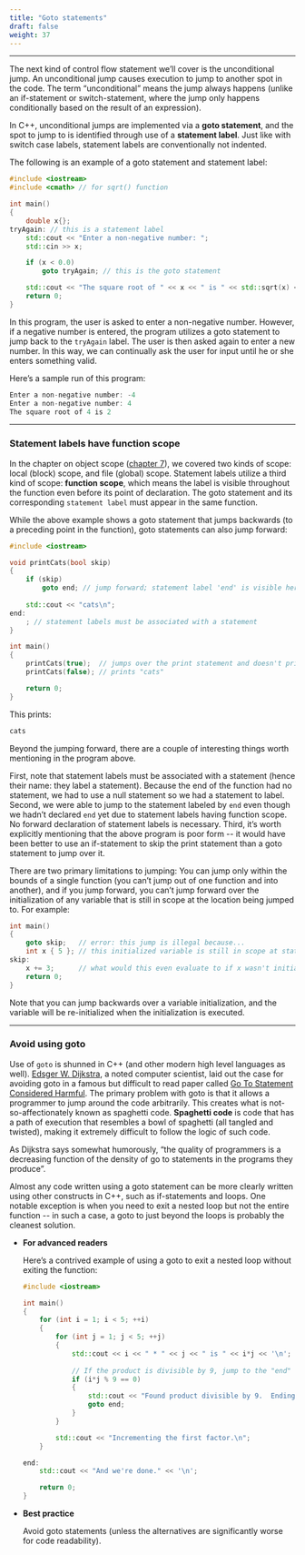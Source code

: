 ```yaml
---
title: "Goto statements" 
draft: false
weight: 37
---
```


---

The next kind of control flow statement we’ll cover is the unconditional jump. An unconditional jump causes execution to jump to another spot in the code. The term “unconditional” means the jump always happens (unlike an if-statement or switch-statement, where the jump only happens conditionally based on the result of an expression).

In C++, unconditional jumps are implemented via a **goto statement**, and the spot to jump to is identified through use of a **statement label**. Just like with switch case labels, statement labels are conventionally not indented.

The following is an example of a goto statement and statement label:

```cpp
#include <iostream>
#include <cmath> // for sqrt() function

int main()
{
    double x{};
tryAgain: // this is a statement label
    std::cout << "Enter a non-negative number: "; 
    std::cin >> x;

    if (x < 0.0)
        goto tryAgain; // this is the goto statement

    std::cout << "The square root of " << x << " is " << std::sqrt(x) << '\n';
    return 0;
}
```

In this program, the user is asked to enter a non-negative number. However, if a negative number is entered, the program utilizes a goto statement to jump back to the `tryAgain` label. The user is then asked again to enter a new number. In this way, we can continually ask the user for input until he or she enters something valid.

Here’s a sample run of this program:

```cpp
Enter a non-negative number: -4
Enter a non-negative number: 4
The square root of 4 is 2
```

---

### Statement labels have function scope

In the chapter on object scope ([chapter 7](https://www.learncpp.com/#Chapter7)), we covered two kinds of scope: local (block) scope, and file (global) scope. Statement labels utilize a third kind of scope: **function scope**, which means the label is visible throughout the function even before its point of declaration. The goto statement and its corresponding `statement label` must appear in the same function.

While the above example shows a goto statement that jumps backwards (to a preceding point in the function), goto statements can also jump forward:

```cpp
#include <iostream>

void printCats(bool skip)
{
    if (skip)
        goto end; // jump forward; statement label 'end' is visible here due to it having function scope
    
    std::cout << "cats\n";
end:
    ; // statement labels must be associated with a statement
}

int main()
{
    printCats(true);  // jumps over the print statement and doesn't print anything
    printCats(false); // prints "cats"

    return 0;
}
```

This prints:

```cpp
cats
```

Beyond the jumping forward, there are a couple of interesting things worth mentioning in the program above.

First, note that statement labels must be associated with a statement (hence their name: they label a statement). Because the end of the function had no statement, we had to use a null statement so we had a statement to label. Second, we were able to jump to the statement labeled by `end` even though we hadn’t declared `end` yet due to statement labels having function scope. No forward declaration of statement labels is necessary. Third, it’s worth explicitly mentioning that the above program is poor form -- it would have been better to use an if-statement to skip the print statement than a goto statement to jump over it.

There are two primary limitations to jumping: You can jump only within the bounds of a single function (you can’t jump out of one function and into another), and if you jump forward, you can’t jump forward over the initialization of any variable that is still in scope at the location being jumped to. For example:

```cpp
int main()
{
    goto skip;   // error: this jump is illegal because...
    int x { 5 }; // this initialized variable is still in scope at statement label 'skip'
skip:
    x += 3;      // what would this even evaluate to if x wasn't initialized?
    return 0;
}
```

Note that you can jump backwards over a variable initialization, and the variable will be re-initialized when the initialization is executed.

---

### Avoid using goto

Use of `goto` is shunned in C++ (and other modern high level languages as well). [Edsger W. Dijkstra](https://en.wikipedia.org/wiki/Edsger_Dijkstra), a noted computer scientist, laid out the case for avoiding goto in a famous but difficult to read paper called [Go To Statement Considered Harmful](http://www.cs.utexas.edu/users/EWD/ewd02xx/EWD215.PDF). The primary problem with goto is that it allows a programmer to jump around the code arbitrarily. This creates what is not-so-affectionately known as spaghetti code. **Spaghetti code** is code that has a path of execution that resembles a bowl of spaghetti (all tangled and twisted), making it extremely difficult to follow the logic of such code.

As Dijkstra says somewhat humorously, “the quality of programmers is a decreasing function of the density of go to statements in the programs they produce”.

Almost any code written using a goto statement can be more clearly written using other constructs in C++, such as if-statements and loops. One notable exception is when you need to exit a nested loop but not the entire function -- in such a case, a goto to just beyond the loops is probably the cleanest solution.

- **For advanced readers**

    Here’s a contrived example of using a goto to exit a nested loop without exiting the function:

    ```cpp
    #include <iostream>

    int main()
    {
        for (int i = 1; i < 5; ++i)
        {        
            for (int j = 1; j < 5; ++j)
            {
                std::cout << i << " * " << j << " is " << i*j << '\n';
                
                // If the product is divisible by 9, jump to the "end" label
                if (i*j % 9 == 0)
                {
                    std::cout << "Found product divisible by 9.  Ending early.\n";
                    goto end;
                }
            }

            std::cout << "Incrementing the first factor.\n";
        }

    end:
        std::cout << "And we're done." << '\n';

        return 0;
    }
    ```

- **Best practice**

    Avoid goto statements (unless the alternatives are significantly worse for code readability).